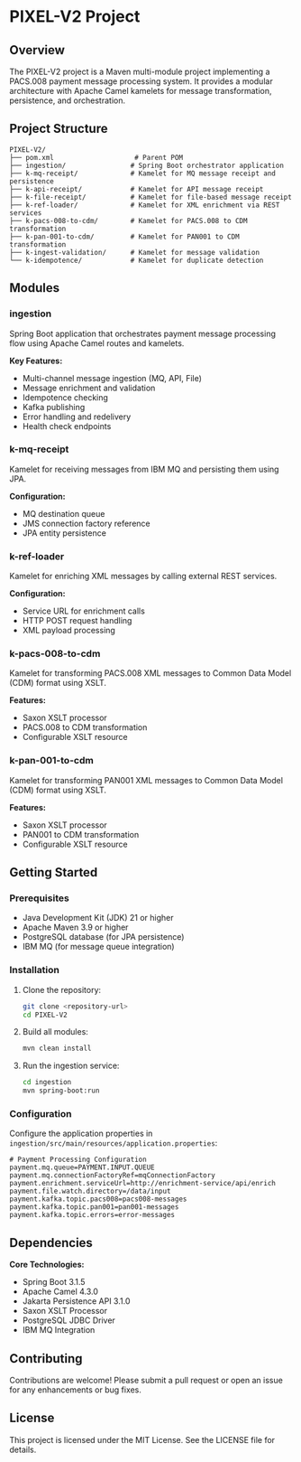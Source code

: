 # PIXEL-V2 Project

## Overview

The PIXEL-V2 project is a Maven multi-module project implementing a PACS.008 payment message processing system. It provides a modular architecture with Apache Camel kamelets for message transformation, persistence, and orchestration.

## Project Structure

```
PIXEL-V2/
├── pom.xml                    # Parent POM
├── ingestion/                # Spring Boot orchestrator application
├── k-mq-receipt/             # Kamelet for MQ message receipt and persistence
├── k-api-receipt/            # Kamelet for API message receipt
├── k-file-receipt/           # Kamelet for file-based message receipt
├── k-ref-loader/             # Kamelet for XML enrichment via REST services
├── k-pacs-008-to-cdm/        # Kamelet for PACS.008 to CDM transformation
├── k-pan-001-to-cdm/         # Kamelet for PAN001 to CDM transformation
├── k-ingest-validation/      # Kamelet for message validation
└── k-idempotence/            # Kamelet for duplicate detection
```

## Modules

### ingestion

Spring Boot application that orchestrates payment message processing flow using Apache Camel routes and kamelets.

**Key Features:**

- Multi-channel message ingestion (MQ, API, File)
- Message enrichment and validation
- Idempotence checking
- Kafka publishing
- Error handling and redelivery
- Health check endpoints

### k-mq-receipt

Kamelet for receiving messages from IBM MQ and persisting them using JPA.

**Configuration:**

- MQ destination queue
- JMS connection factory reference
- JPA entity persistence

### k-ref-loader

Kamelet for enriching XML messages by calling external REST services.

**Configuration:**

- Service URL for enrichment calls
- HTTP POST request handling
- XML payload processing

### k-pacs-008-to-cdm

Kamelet for transforming PACS.008 XML messages to Common Data Model (CDM) format using XSLT.

**Features:**

- Saxon XSLT processor
- PACS.008 to CDM transformation
- Configurable XSLT resource

### k-pan-001-to-cdm

Kamelet for transforming PAN001 XML messages to Common Data Model (CDM) format using XSLT.

**Features:**

- Saxon XSLT processor
- PAN001 to CDM transformation
- Configurable XSLT resource

## Getting Started

### Prerequisites

- Java Development Kit (JDK) 21 or higher
- Apache Maven 3.9 or higher
- PostgreSQL database (for JPA persistence)
- IBM MQ (for message queue integration)

### Installation

1. Clone the repository:

   ```bash
   git clone <repository-url>
   cd PIXEL-V2
   ```

2. Build all modules:

   ```bash
   mvn clean install
   ```

3. Run the ingestion service:
   ```bash
   cd ingestion
   mvn spring-boot:run
   ```

### Configuration

Configure the application properties in `ingestion/src/main/resources/application.properties`:

```properties
# Payment Processing Configuration
payment.mq.queue=PAYMENT.INPUT.QUEUE
payment.mq.connectionFactoryRef=mqConnectionFactory
payment.enrichment.serviceUrl=http://enrichment-service/api/enrich
payment.file.watch.directory=/data/input
payment.kafka.topic.pacs008=pacs008-messages
payment.kafka.topic.pan001=pan001-messages
payment.kafka.topic.errors=error-messages
```

## Dependencies

**Core Technologies:**

- Spring Boot 3.1.5
- Apache Camel 4.3.0
- Jakarta Persistence API 3.1.0
- Saxon XSLT Processor
- PostgreSQL JDBC Driver
- IBM MQ Integration

## Contributing

Contributions are welcome! Please submit a pull request or open an issue for any enhancements or bug fixes.

## License

This project is licensed under the MIT License. See the LICENSE file for details.
